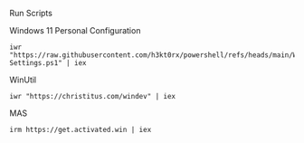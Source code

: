 Run Scripts

Windows 11 Personal Configuration
```
iwr "https://raw.githubusercontent.com/h3kt0rx/powershell/refs/heads/main/Windows-Settings.ps1" | iex
```
WinUtil
```
iwr "https://christitus.com/windev" | iex
```
MAS
```
irm https://get.activated.win | iex
```
